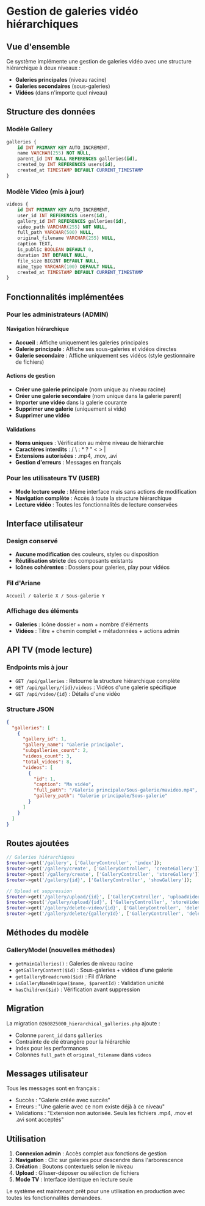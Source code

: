 # Gestion de galeries vidéo hiérarchiques

## Vue d'ensemble

Ce système implémente une gestion de galeries vidéo avec une structure hiérarchique à deux niveaux :
- **Galeries principales** (niveau racine)
- **Galeries secondaires** (sous-galeries)
- **Vidéos** (dans n'importe quel niveau)

## Structure des données

### Modèle Gallery
```sql
galleries {
    id INT PRIMARY KEY AUTO_INCREMENT,
    name VARCHAR(255) NOT NULL,
    parent_id INT NULL REFERENCES galleries(id),
    created_by INT REFERENCES users(id),
    created_at TIMESTAMP DEFAULT CURRENT_TIMESTAMP
}
```

### Modèle Video (mis à jour)
```sql
videos {
    id INT PRIMARY KEY AUTO_INCREMENT,
    user_id INT REFERENCES users(id),
    gallery_id INT REFERENCES galleries(id),
    video_path VARCHAR(255) NOT NULL,
    full_path VARCHAR(500) NULL,
    original_filename VARCHAR(255) NULL,
    caption TEXT,
    is_public BOOLEAN DEFAULT 0,
    duration INT DEFAULT NULL,
    file_size BIGINT DEFAULT NULL,
    mime_type VARCHAR(100) DEFAULT NULL,
    created_at TIMESTAMP DEFAULT CURRENT_TIMESTAMP
}
```

## Fonctionnalités implémentées

### Pour les administrateurs (ADMIN)

#### Navigation hiérarchique
- **Accueil** : Affiche uniquement les galeries principales
- **Galerie principale** : Affiche ses sous-galeries et vidéos directes
- **Galerie secondaire** : Affiche uniquement ses vidéos (style gestionnaire de fichiers)

#### Actions de gestion
- **Créer une galerie principale** (nom unique au niveau racine)
- **Créer une galerie secondaire** (nom unique dans la galerie parent)
- **Importer une vidéo** dans la galerie courante
- **Supprimer une galerie** (uniquement si vide)
- **Supprimer une vidéo**

#### Validations
- **Noms uniques** : Vérification au même niveau de hiérarchie
- **Caractères interdits** : / \ : * ? " < > |
- **Extensions autorisées** : .mp4, .mov, .avi
- **Gestion d'erreurs** : Messages en français

### Pour les utilisateurs TV (USER)
- **Mode lecture seule** : Même interface mais sans actions de modification
- **Navigation complète** : Accès à toute la structure hiérarchique
- **Lecture vidéo** : Toutes les fonctionnalités de lecture conservées

## Interface utilisateur

### Design conservé
- **Aucune modification** des couleurs, styles ou disposition
- **Réutilisation stricte** des composants existants
- **Icônes cohérentes** : Dossiers pour galeries, play pour vidéos

### Fil d'Ariane
```
Accueil / Galerie X / Sous-galerie Y
```

### Affichage des éléments
- **Galeries** : Icône dossier + nom + nombre d'éléments
- **Vidéos** : Titre + chemin complet + métadonnées + actions admin

## API TV (mode lecture)

### Endpoints mis à jour
- `GET /api/galleries` : Retourne la structure hiérarchique complète
- `GET /api/gallery/{id}/videos` : Vidéos d'une galerie spécifique
- `GET /api/video/{id}` : Détails d'une vidéo

### Structure JSON
```json
{
  "galleries": [
    {
      "gallery_id": 1,
      "gallery_name": "Galerie principale",
      "subgalleries_count": 2,
      "videos_count": 3,
      "total_videos": 8,
      "videos": [
        {
          "id": 1,
          "caption": "Ma vidéo",
          "full_path": "/Galerie principale/Sous-galerie/mavideo.mp4",
          "gallery_path": "Galerie principale/Sous-galerie"
        }
      ]
    }
  ]
}
```

## Routes ajoutées

```php
// Galeries hiérarchiques
$router->get('/gallery', ['GalleryController', 'index']);
$router->get('/gallery/create', ['GalleryController', 'createGallery']);
$router->post('/gallery/create', ['GalleryController', 'storeGallery']);
$router->get('/gallery/{id}', ['GalleryController', 'showGallery']);

// Upload et suppression
$router->get('/gallery/upload/{id}', ['GalleryController', 'uploadVideoForm']);
$router->post('/gallery/upload/{id}', ['GalleryController', 'storeVideo']);
$router->get('/gallery/delete-video/{id}', ['GalleryController', 'deleteVideo']);
$router->get('/gallery/delete/{galleryId}', ['GalleryController', 'deleteGallery']);
```

## Méthodes du modèle

### GalleryModel (nouvelles méthodes)
- `getMainGalleries()` : Galeries de niveau racine
- `getGalleryContent($id)` : Sous-galeries + vidéos d'une galerie
- `getGalleryBreadcrumb($id)` : Fil d'Ariane
- `isGalleryNameUnique($name, $parentId)` : Validation unicité
- `hasChildren($id)` : Vérification avant suppression

## Migration

La migration `0260825000_hierarchical_galleries.php` ajoute :
- Colonne `parent_id` dans `galleries`
- Contrainte de clé étrangère pour la hiérarchie
- Index pour les performances
- Colonnes `full_path` et `original_filename` dans `videos`

## Messages utilisateur

Tous les messages sont en français :
- Succès : "Galerie créée avec succès"
- Erreurs : "Une galerie avec ce nom existe déjà à ce niveau"
- Validations : "Extension non autorisée. Seuls les fichiers .mp4, .mov et .avi sont acceptés"

## Utilisation

1. **Connexion admin** : Accès complet aux fonctions de gestion
2. **Navigation** : Clic sur galeries pour descendre dans l'arborescence
3. **Création** : Boutons contextuels selon le niveau
4. **Upload** : Glisser-déposer ou sélection de fichiers
5. **Mode TV** : Interface identique en lecture seule

Le système est maintenant prêt pour une utilisation en production avec toutes les fonctionnalités demandées.
